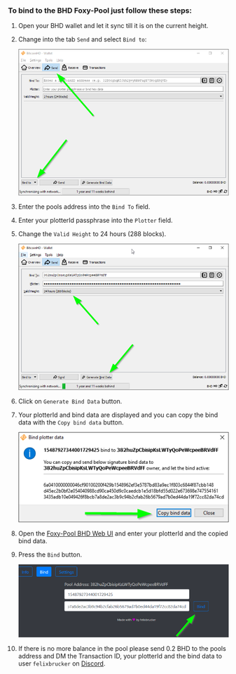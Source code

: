 ### To bind to the BHD Foxy-Pool just follow these steps:

1. Open your BHD wallet and let it sync till it is on the current
   height.
2. Change into the tab `Send` and select `Bind to`:

    ![BHD Bind to](../../assets/img/binding/bhd-bind-1.png)

3. Enter the pools address into the `Bind To` field.
4. Enter your plotterId passphrase into the `Plotter` field.
5. Change the `Valid Height` to 24 hours (288 blocks).

    ![BHD Generate bind data](../../assets/img/binding/bhd-bind-2.png)

6. Click on `Generate Bind Data` button.
7. Your plotterId and bind data are displayed and you can copy the bind
   data with the `Copy bind data` button.

    ![BHD Copy bind data](../../assets/img/binding/bhd-bind-3.png)

8. Open the [Foxy-Pool BHD Web UI](https://bhd.foxypool.cf/bind) and
   enter your plotterId and the copied bind data.
9. Press the `Bind` button.

    ![BHD Bind](../../assets/img/binding/bhd-bind-4.png)

10. If there is no more balance in the pool please send 0.2 BHD to the
    pools address and DM the Transaction ID, your plotterId and the bind data to
    user `felixbrucker` on [Discord](https://discord.gg/gNHhn9y).
